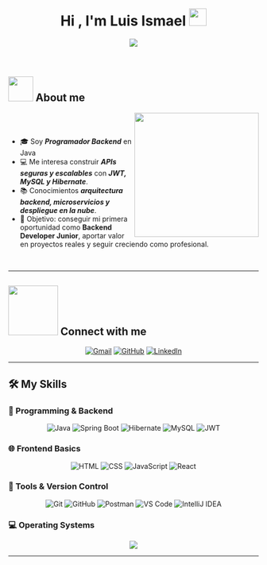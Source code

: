 <h1 align="center">Hi , I'm Luis Ismael <img src="https://media.giphy.com/media/hvRJCLFzcasrR4ia7z/giphy.gif" width="35"></h1>

<p align="center">
  <a href="https://github.com/DenverCoder1/readme-typing-svg">
    <img src="https://readme-typing-svg.herokuapp.com?font=Time+New+Roman&color=%23C8BE25&size=25&center=true&vCenter=true&width=700&height=100&lines=Backend+Developer+%7C+Java+%26+Spring+Boot;Apasionado+por+resolver+problemas+con+código;Aprendiendo+JWT%2C+Seguridad+y+APIs;Siempre+buscando+mejorar+y+crear+proyectos;Open+to+Job+Opportunities+🚀">
  </a>
</p>

<br>


## <picture><img src="https://github.com/7oSkaaa/7oSkaaa/blob/main/Images/about_me.gif?raw=true" width = 50px></picture> About me  

<picture> <img align="right" src="https://github.com/7oSkaaa/7oSkaaa/blob/main/Images/Right_Side.gif?raw=true" width = 250px></picture>

<br><br>

- 🎓 Soy ***Programador Backend*** en Java  
- 💻 Me interesa construir ***APIs seguras y escalables*** con ***JWT, MySQL y Hibernate***.  
- 📚 Conocimientos ***arquitectura backend, microservicios y despliegue en la nube***.  
- 🚀 Objetivo: conseguir mi primera oportunidad como **Backend Developer Junior**, aportar valor en proyectos reales y seguir creciendo como profesional.  

<br>

---

## <picture><img src="https://github.com/7oSkaaa/7oSkaaa/blob/main/Images/Connect-with-me.gif?raw=true" width="100px"></picture> Connect with me  

<p align="center">
	<a href="mailto:Silvest097@gmail.com"><img src="https://img.shields.io/badge/gmail-%23EA4335.svg?style=plastic&logo=gmail&logoColor=white" alt="Gmail"/></a>
	<a href="https://github.com/LuisJS05"><img src="https://img.shields.io/badge/github-%23181717.svg?style=plastic&logo=github&logoColor=white" alt="GitHub"/></a>
	<a href="https://www.linkedin.com/in/luis-ismael-julca-silvestre/"><img src="https://img.shields.io/badge/linkedin-%230A66C2.svg?style=plastic&logo=linkedin&logoColor=white" alt="LinkedIn"/></a>
</p>

---

## 🛠️ My Skills  

### 🚀 Programming & Backend  
<p align="center"> 
  <img alt="Java" src="https://img.shields.io/badge/Java-%23007396.svg?style=plastic&logo=java&logoColor=white">
  <img alt="Spring Boot" src="https://img.shields.io/badge/SpringBoot-6DB33F.svg?style=plastic&logo=springboot&logoColor=white">
  <img alt="Hibernate" src="https://img.shields.io/badge/Hibernate-59666C.svg?style=plastic&logo=hibernate&logoColor=white">
  <img alt="MySQL" src="https://img.shields.io/badge/MySQL-%234479A1.svg?style=plastic&logo=mysql&logoColor=white">
  <img alt="JWT" src="https://img.shields.io/badge/JWT-black?style=plastic&logo=jsonwebtokens">
</p>

### 🌐 Frontend Basics  
<p align="center">
  <img alt="HTML" src="https://img.shields.io/badge/HTML5-%23E34F26.svg?style=plastic&logo=html5&logoColor=white">
  <img alt="CSS" src="https://img.shields.io/badge/CSS-%231572B6.svg?style=plastic&logo=css3&logoColor=white">
  <img alt="JavaScript" src="https://img.shields.io/badge/JavaScript-%23F7DF1E.svg?style=plastic&logo=javascript&logoColor=black">
  <img alt="React" src="https://img.shields.io/badge/React-61DAFB.svg?style=plastic&logo=react&logoColor=black">

</p>

### 🔧 Tools & Version Control  
<p align="center">
  <img alt="Git" src="https://img.shields.io/badge/Git-%23F05033.svg?style=plastic&logo=git&logoColor=white">
  <img alt="GitHub" src="https://img.shields.io/badge/GitHub-181717.svg?style=plastic&logo=github&logoColor=white">
  <img alt="Postman" src="https://img.shields.io/badge/Postman-FF6C37.svg?style=plastic&logo=postman&logoColor=white">
  <img alt="VS Code" src="https://img.shields.io/badge/VS%20Code-0078d7.svg?style=plastic&logo=visual-studio-code&logoColor=white">
  <img alt="IntelliJ IDEA" src="https://img.shields.io/badge/IntelliJ%20IDEA-000000.svg?style=plastic&logo=intellijidea&logoColor=white">

</p>

### 💻 Operating Systems  
<p align="center">
  <img src="https://img.shields.io/badge/Windows-0078D6?style=plastic&logo=windows&logoColor=white">
</p>

---

